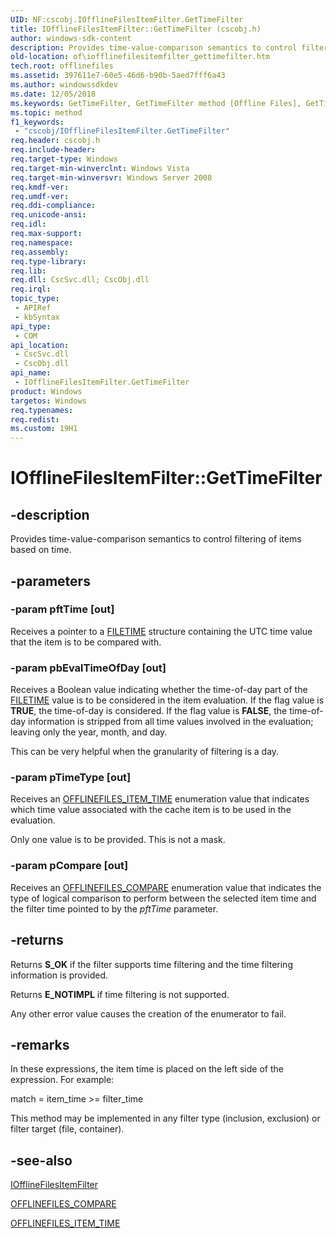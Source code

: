 ```yaml
---
UID: NF:cscobj.IOfflineFilesItemFilter.GetTimeFilter
title: IOfflineFilesItemFilter::GetTimeFilter (cscobj.h)
author: windows-sdk-content
description: Provides time-value-comparison semantics to control filtering of items based on time.
old-location: of\iofflinefilesitemfilter_gettimefilter.htm
tech.root: offlinefiles
ms.assetid: 397611e7-60e5-46d6-b90b-5aed7fff6a43
ms.author: windowssdkdev
ms.date: 12/05/2018
ms.keywords: GetTimeFilter, GetTimeFilter method [Offline Files], GetTimeFilter method [Offline Files],IOfflineFilesItemFilter interface, IOfflineFilesItemFilter interface [Offline Files],GetTimeFilter method, IOfflineFilesItemFilter.GetTimeFilter, IOfflineFilesItemFilter::GetTimeFilter, cscobj/IOfflineFilesItemFilter::GetTimeFilter, of.iofflinefilesitemfilter_gettimefilter
ms.topic: method
f1_keywords: 
 - "cscobj/IOfflineFilesItemFilter.GetTimeFilter"
req.header: cscobj.h
req.include-header: 
req.target-type: Windows
req.target-min-winverclnt: Windows Vista
req.target-min-winversvr: Windows Server 2008
req.kmdf-ver: 
req.umdf-ver: 
req.ddi-compliance: 
req.unicode-ansi: 
req.idl: 
req.max-support: 
req.namespace: 
req.assembly: 
req.type-library: 
req.lib: 
req.dll: CscSvc.dll; CscObj.dll
req.irql: 
topic_type:
 - APIRef
 - kbSyntax
api_type:
 - COM
api_location:
 - CscSvc.dll
 - CscObj.dll
api_name:
 - IOfflineFilesItemFilter.GetTimeFilter
product: Windows
targetos: Windows
req.typenames: 
req.redist: 
ms.custom: 19H1
---
```


# IOfflineFilesItemFilter::GetTimeFilter


## -description


Provides time-value-comparison semantics to control filtering of items based on time.


## -parameters




### -param pftTime [out]

Receives a pointer to a <a href="https://docs.microsoft.com/windows/desktop/api/minwinbase/ns-minwinbase-filetime">FILETIME</a> structure containing the UTC time value that the item is to be compared with.


### -param pbEvalTimeOfDay [out]

Receives a Boolean value indicating whether the time-of-day part of the <a href="https://docs.microsoft.com/windows/desktop/api/minwinbase/ns-minwinbase-filetime">FILETIME</a> value is to be considered in the item evaluation.  If the flag value is <b>TRUE</b>, the time-of-day is considered.  If the flag value is <b>FALSE</b>, the time-of-day information is stripped from all time values involved in the evaluation; leaving only the year, month, and day.

This can be very helpful when the granularity of filtering is a day.


### -param pTimeType [out]

Receives an <a href="https://docs.microsoft.com/windows/desktop/api/cscobj/ne-cscobj-offlinefiles_item_time">OFFLINEFILES_ITEM_TIME</a> enumeration value that indicates which time value associated with the cache item is to be used in the evaluation.

Only one value is to be provided.  This is not a mask.


### -param pCompare [out]

Receives an <a href="https://docs.microsoft.com/windows/desktop/api/cscobj/ne-cscobj-offlinefiles_compare">OFFLINEFILES_COMPARE</a> enumeration value that indicates the type of logical comparison to perform between the selected item time and the filter time pointed to by the <i>pftTime</i> parameter.


## -returns



Returns <b>S_OK</b> if the filter supports time filtering and the time filtering information is provided.

Returns <b>E_NOTIMPL</b> if time filtering is not supported.

Any other error value causes the creation of the enumerator to fail.




## -remarks



In these expressions, the item time is placed on the left side of the expression.  For example:

match = item_time &gt;= filter_time

This method may be implemented in any filter type (inclusion, exclusion) or filter target (file, container).




## -see-also




<a href="https://docs.microsoft.com/previous-versions/windows/desktop/api/cscobj/nn-cscobj-iofflinefilesitemfilter">IOfflineFilesItemFilter</a>



<a href="https://docs.microsoft.com/windows/desktop/api/cscobj/ne-cscobj-offlinefiles_compare">OFFLINEFILES_COMPARE</a>



<a href="https://docs.microsoft.com/windows/desktop/api/cscobj/ne-cscobj-offlinefiles_item_time">OFFLINEFILES_ITEM_TIME</a>
 

 

